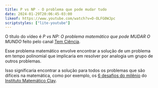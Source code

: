 ```yaml
---
title: P vs NP - O problema que pode mudar tudo
date: 2024-01-29T20:06:45-03:00
likeof: https://www.youtube.com/watch?v=O-OLFG0WJpc
scriptstyles: ["lite-youtube"]
---
```


<lite-youtube videoid="O-OLFG0WJpc"></lite-youtube>

O título do vídeo é _P vs NP: O problema matemático que pode MUDAR O MUNDO_ feito pelo canal [Tem Ciência](https://www.youtube.com/@TemCiencia).

Esse problema matemático envolve encontrar a solução de um problema em tempo polinomial que implicaria em resolver por analogia um grupo de outros problemas.

Isso significaria encontrar a solução para todos os problemas que são difíceis na matemática, como por exemplo, os [6 desafios do milênio](https://www.claymath.org/millennium-problems/) do [Instituto Matemático Clay](https://www.claymath.org/).
